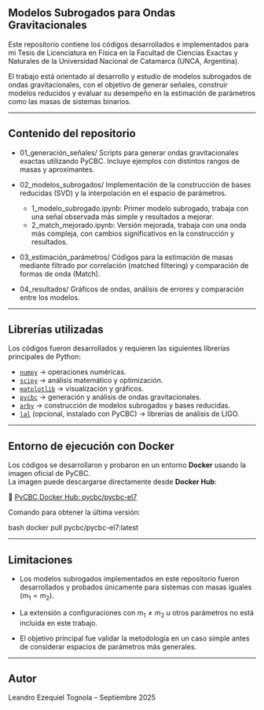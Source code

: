 ## Modelos Subrogados para Ondas Gravitacionales

Este repositorio contiene los códigos desarrollados e implementados para mi Tesis de Licenciatura en Física en la Facultad de Ciencias Exactas y Naturales de la Universidad Nacional de Catamarca (UNCA, Argentina).

El trabajo está orientado al desarrollo y estudio de modelos subrogados de ondas gravitacionales, con el objetivo de generar señales, construir modelos reducidos y evaluar su desempeño en la estimación de parámetros como las masas de sistemas binarios.

---

## Contenido del repositorio

- 01_generación_señales/
Scripts para generar ondas gravitacionales exactas utilizando PyCBC. Incluye ejemplos con distintos rangos de masas y aproximantes.

- 02_modelos_subrogados/
Implementación de la construcción de bases reducidas (SVD) y la interpolación en el espacio de parámetros.

  - 1_modelo_subrogado.ipynb: Primer modelo subrogado, trabaja con una señal observada más simple y resultados a mejorar.
  - 2_match_mejorado.ipynb: Versión mejorada, trabaja con una onda más compleja, con cambios significativos en la construcción y resultados.

- 03_estimación_parámetros/
Códigos para la estimación de masas mediante filtrado por correlación (matched filtering) y comparación de formas de onda (Match).

- 04_resultados/
Gráficos de ondas, análisis de errores y comparación entre los modelos.

---

##  Librerías utilizadas

Los códigos fueron desarrollados y requieren las siguientes librerías principales de Python:

- [`numpy`](https://numpy.org/) → operaciones numéricas.
- [`scipy`](https://scipy.org/) → análisis matemático y optimización.
- [`matplotlib`](https://matplotlib.org/) → visualización y gráficos.
- [`pycbc`](https://pycbc.org/) → generación y análisis de ondas gravitacionales.
- [`arby`](https://github.com/ligo-cbc/arby) → construcción de modelos subrogados y bases reducidas.
- [`lal`](https://lscsoft.docs.ligo.org/lalsuite/lal/) (opcional, instalado con PyCBC) → librerías de análisis de LIGO.

---

## Entorno de ejecución con Docker

Los códigos se desarrollaron y probaron en un entorno **Docker** usando la imagen oficial de PyCBC.  
La imagen puede descargarse directamente desde **Docker Hub**:  

🔗 [PyCBC Docker Hub: pycbc/pycbc-el7](https://hub.docker.com/r/pycbc/pycbc-el7)  

Comando para obtener la última versión:  

bash docker pull pycbc/pycbc-el7:latest

---

## Limitaciones

- Los modelos subrogados implementados en este repositorio fueron desarrollados y probados únicamente para sistemas con masas iguales ($m_1 = m_2$).

- La extensión a configuraciones con $m_1 \neq m_2$ u otros parámetros no está incluida en este trabajo.

- El objetivo principal fue validar la metodología en un caso simple antes de considerar espacios de parámetros más generales.

---

## Autor

Leandro Ezequiel Tognola – Septiembre 2025

